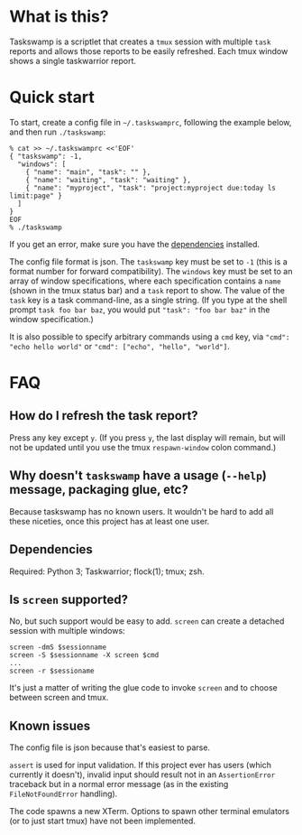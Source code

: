What is this?
=============

Taskswamp is a scriptlet that creates a `tmux` session with multiple `task`
reports and allows those reports to be easily refreshed.  Each tmux window
shows a single taskwarrior report.

Quick start
===========

To start, create a config file in `~/.taskswamprc`, following the example
below, and then run `./taskswamp`:

    % cat >> ~/.taskswamprc <<'EOF'
    { "taskswamp": -1,
      "windows": [
        { "name": "main", "task": "" },
        { "name": "waiting", "task": "waiting" },
        { "name": "myproject", "task": "project:myproject due:today ls limit:page" }
      ]
    }
    EOF
    % ./taskswamp

If you get an error, make sure you have the [dependencies](#dependencies) installed.

The config file format is json.  The `taskswamp` key must be set to `-1` (this
is a format number for forward compatibility).  The `windows` key must be set
to an array of window specifications, where each specification contains
a `name` (shown in the tmux status bar) and a `task` report to show.
The value of the `task` key is a task command-line, as a single string.
(If you type at the shell prompt `task foo bar baz`, you would put `"task":
"foo bar baz"` in the window specification.)

It is also possible to specify arbitrary commands using a `cmd` key, via
`"cmd": "echo hello world"` or `"cmd": ["echo", "hello", "world"]`.

FAQ
===

How do I refresh the task report?
---------------------------------

Press any key except `y`.  (If you press `y`, the last display will remain,
but will not be updated until you use the tmux `respawn-window` colon command.)

Why doesn't `taskswamp` have a usage (`--help`) message, packaging glue, etc?
-----------------------------------------------------------------------------

Because taskswamp has no known users.  It wouldn't be hard to add all these
niceties, once this project has at least one user.

Dependencies
------------

Required: Python 3; Taskwarrior; flock(1); tmux; zsh.

Is `screen` supported?
----------------------

No, but such support would be easy to add.  `screen` can create a detached
session with multiple windows:

    screen -dmS $sessionname
    screen -S $sessionname -X screen $cmd
    ...
    screen -r $sessioname

It's just a matter of writing the glue code to invoke `screen` and to choose
between screen and tmux.

Known issues
------------

The config file is json because that's easiest to parse.

`assert` is used for input validation.  If this project ever has users (which
currently it doesn't), invalid input should result not in an `AssertionError`
traceback but in a normal error message (as in the existing `FileNotFoundError`
handling).

The code spawns a new XTerm.  Options to spawn other terminal emulators (or to
just start tmux) have not been implemented.
